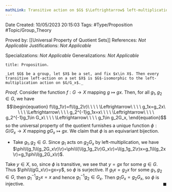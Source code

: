 ```yaml
---
mathLink: Transitive action on $G$ $\Leftrightarrow$ left-multiplication on $G/G_x$
---
```


<div class="topSpace"></div>

Date Created: 10/05/2023 20:15:03
Tags: #Type/Proposition #Topic/Group_Theory

Proved by: [[Universal Property of Quotient Sets]]
References: _Not Applicable_
Justifications: _Not Applicable_

Specializations: _Not Applicable_
Generalizations: _Not Applicable_

``` ad-Proposition
title: Proposition.

_Let $G$ be a group, let $X$ be a set, and fix $x\in X$. Then every transitive left-action on a set $X$ is $G$-isomorphic to the left-multiplication action on $G/G_x$._

```

_Proof_. Consider the function $f:G\to X$ mapping $g\mapsto gx$. Then, for all $g_1,g_2\in G$, we have
$$\begin{equation}
    f\l(g_1\r)=f\l(g_2\r)\ \ \ \ \Leftrightarrow\ \ \ \ g_1x=g_2x\ \ \ \ \Leftrightarrow\ \ \ \ g_2^{-1}g_1x=x\ \ \ \ \Leftrightarrow\ \ \ \ g_2^{-1}g_1\in G_x\ \ \ \ \Leftrightarrow\ \ \ \ g_1\in g_2G_x,
\end{equation}$$
so the universal property of the quotient furnishes a unique function $\phi:G/G_x\to X$ mapping $gG_x\mapsto gx$. We claim that $\phi$ is an equivariant bijection.
* Take $g_1,g_2\in G$. Since $g_1$ acts on $g_2G_x$ by left-multiplication, we have $\phi\l(g_1\l(g_2G_x\r)\r)=\phi\l(\l(g_1g_2\r)G_x\r)=\l(g_1g_2\r)x=g_1\l(g_2x\r)=g_1\phi\l(g_2G_x\r)$.

Take $y\in X$, so, since $\phi$ is transitive, we see that $y=gx$ for some $g\in G$. Thus $\phi\l(gG_x\r)=gx=y$, so $\phi$ is surjective. If $g_1x=g_2x$ for some $g_1,g_2\in G$, then $g_1^{-1}g_2x=x$ and hence $g_1^{-1}g_2\in G_x$. Then $g_1G_x=g_2G_x$, so $\phi$ is injective.<span style="float:right;">$\blacksquare$</span>
